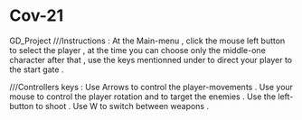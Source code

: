 # Cov-21
GD_Project
 ///Instructions :
At the Main-menu , click the mouse left button to select the player , 
at the time you can choose only the middle-one character 
after that , use the keys mentionned under to direct your player to the start gate .

///Controllers keys : 
 Use Arrows to control the player-movements .
 Use your mouse to control  the player rotation and to target the enemies .
 Use the left-button to shoot .
 Use W to switch between weapons .
